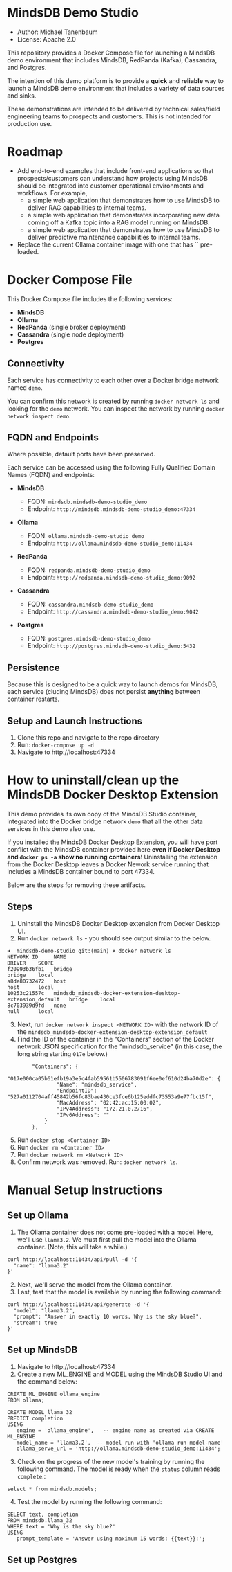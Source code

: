 # MindsDB Demo Studio
- Author: Michael Tanenbaum 
- License: Apache 2.0

This repository provides a Docker Compose file for launching a MindsDB demo environment that includes MindsDB, RedPanda (Kafka), Cassandra, and Postgres.

The intention of this demo platform is to provide a **quick** and **reliable** way to launch a MindsDB demo environment that includes a variety of data sources and sinks. 

These demonstrations are intended to be delivered by technical sales/field engineering teams to prospects and customers. This is not intended for production use.

# Roadmap 

- Add end-to-end examples that include front-end applications so that prospects/customers can understand how projects using MindsDB should be integrated into customer operational environments and workflows. For example,
    - a simple web application that demonstrates how to use MindsDB to deliver RAG capabilities to internal teams. 
    - a simple web application that demonstrates incorporating new data coming off a Kafka topic into a RAG model running on MindsDB. 
    - a simple web application that demonstrates how to use MindsDB to deliver predictive maintenance capabilities to internal teams.
- Replace the current Ollama container image with one that has `` pre-loaded. 

# Docker Compose File

This Docker Compose file includes the following services:
- **MindsDB**
- **Ollama** 
- **RedPanda** (single broker deployment)
- **Cassandra** (single node deployment)
- **Postgres**

## Connectivity

Each service has connectivity to each other over a Docker bridge network named `demo`.

You can confirm this network is created by running `docker network ls` and looking for the `demo` network. You can inspect the network by running `docker network inspect demo`.


## FQDN and Endpoints

Where possible, default ports have been preserved.

Each service can be accessed using the following Fully Qualified Domain Names (FQDN) and endpoints:

- **MindsDB**
    - FQDN: `mindsdb.mindsdb-demo-studio_demo`
    - Endpoint: `http://mindsdb.mindsdb-demo-studio_demo:47334`

- **Ollama**
    - FQDN: `ollama.mindsdb-demo-studio_demo`
    - Endpoint: `http://ollama.mindsdb-demo-studio_demo:11434`

- **RedPanda**
    - FQDN: `redpanda.mindsdb-demo-studio_demo`
    - Endpoint: `http://redpanda.mindsdb-demo-studio_demo:9092`

- **Cassandra**
    - FQDN: `cassandra.mindsdb-demo-studio_demo`
    - Endpoint: `http://cassandra.mindsdb-demo-studio_demo:9042`

- **Postgres**
    - FQDN: `postgres.mindsdb-demo-studio_demo`
    - Endpoint: `http://postgres.mindsdb-demo-studio_demo:5432`

## Persistence

Because this is designed to be a quick way to launch demos for MindsDB, each service (cluding MindsDB) does not persist **anything** between container restarts.

## Setup and Launch Instructions


1. Clone this repo and navigate to the repo directory
2. Run: `docker-compose up -d`
3. Navigate to http://localhost:47334


# How to uninstall/clean up the MindsDB Docker Desktop Extension

This demo provides its own copy of the MindsDB Studio container, integrated into the Docker bridge network `demo` that all the other data services in this demo also use.

If you installed the MindsDB Docker Desktop Extension, you will have port conflict with the MindsDB container provided here **even if Docker Desktop and `docker ps -a` show no running containers**! Uninstalling the extension from the Docker Desktop leaves a Docker Nework service running that includes a MindsDB container bound to port 47334. 

Below are the steps for removing these artifacts. 

## Steps
1. Uninstall the MindsDB Docker Desktop extension from Docker Desktop UI.
2. Run `docker network ls` - you should see output similar to the below.
```
➜  mindsdb-demo-studio git:(main) ✗ docker network ls
NETWORK ID     NAME                                                         DRIVER    SCOPE
f20993b36fb1   bridge                                                       bridge    local
a8de80732472   host                                                         host      local
10253c21557c   mindsdb_mindsdb-docker-extension-desktop-extension_default   bridge    local
8c703939d9fd   none                                                         null      local
```
3. Next, run `docker network inspect <NETWORK ID>` with the network ID of the `mindsdb_mindsdb-docker-extension-desktop-extension_default`
4. Find the ID of the container in the "Containers" section of the Docker network JSON specification for the "mindsdb_service" (in this case, the long string starting `017e` below.)
```
        "Containers": {
            "017e000ca05b61efb19a3e5c4fab59561b5506783091f6ee0ef610d24ba70d2e": {
                "Name": "mindsdb_service",
                "EndpointID": "527a0112704aff45842b56fc83bae430ce3fce6b125eddfc73553a9e77fbc15f",
                "MacAddress": "02:42:ac:15:00:02",
                "IPv4Address": "172.21.0.2/16",
                "IPv6Address": ""
            }
        },
```
5. Run `docker stop <Container ID>`
6. Run `docker rm <Container ID>`
7. Run `docker network rm <Network ID>`
8. Confirm network was removed. Run: `docker network ls`.

# Manual Setup Instructions


## Set up Ollama

1. The Ollama container does not come pre-loaded with a model. Here, we'll use `llama3.2`. We must first pull the model into the Ollama container. (Note, this will take a while.)
```
curl http://localhost:11434/api/pull -d '{
  "name": "llama3.2"
}'
```
2. Next, we'll serve the model from the Ollama container. 
3. Last, test that the model is available by running the following command:
```
curl http://localhost:11434/api/generate -d '{
  "model": "llama3.2",
  "prompt": "Answer in exactly 10 words. Why is the sky blue?",
  "stream": true 
}'
```

## Set up MindsDB

1. Navigate to http://localhost:47334
2. Create a new ML_ENGINE and MODEL using the MindsDB Studio UI and the command below:
```
CREATE ML_ENGINE ollama_engine
FROM ollama;

CREATE MODEL llama_32
PREDICT completion
USING
   engine = 'ollama_engine',   -- engine name as created via CREATE ML_ENGINE
   model_name = 'llama3.2',  -- model run with 'ollama run model-name'
   ollama_serve_url = 'http://ollama.mindsdb-demo-studio_demo:11434';
```
3. Check on the progress of the new model's training by running the following command. The model is ready when the `status` column reads `complete`.:
``` 
select * from mindsdb.models;
```


4. Test the model by running the following command:
```
SELECT text, completion
FROM mindsdb.llama_32 
WHERE text = 'Why is the sky blue?'
USING
   prompt_template = 'Answer using maximum 15 words: {{text}}:';
```

## Set up Postgres